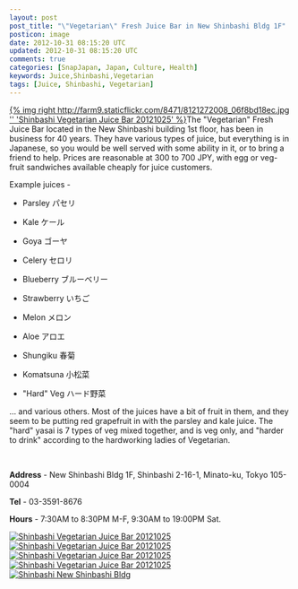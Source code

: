```yaml
---           
layout: post
post_title: "\"Vegetarian\" Fresh Juice Bar in New Shinbashi Bldg 1F"
posticon: image
date: 2012-10-31 08:15:20 UTC
updated: 2012-10-31 08:15:20 UTC
comments: true
categories: [SnapJapan, Japan, Culture, Health]
keywords: Juice,Shinbashi,Vegetarian
tags: [Juice, Shinbashi, Vegetarian]
---
```

 


[{% img right http://farm9.staticflickr.com/8471/8121272008_06f8bd18ec.jpg '' 'Shinbashi Vegetarian Juice Bar 20121025' %}](http://www.flickr.com/photos/81796435@N00/8121272008 "View 'Shinbashi Vegetarian Juice Bar 20121025' on Flickr.com")The "Vegetarian" Fresh Juice Bar located in the New Shinbashi building 1st floor, has been in business for 40 years. They have various types of juice, but everything is in Japanese, so you would be well served with some ability in it, or to bring a friend to help. Prices are reasonable at 300 to 700 JPY, with egg or veg-fruit sandwiches available cheaply for juice customers.




Example juices - 


- Parsley パセリ

- Kale ケール

- Goya ゴーヤ

- Celery セロリ

- Blueberry ブルーベリー

- Strawberry いちご

- Melon メロン

- Aloe アロエ

- Shungiku 春菊

- Komatsuna 小松菜

- "Hard" Veg ハード野菜



… and various others. Most of the juices have a bit of fruit in them, and they seem to be putting red grapefruit in with the parsley and kale juice. The "hard" yasai is 7 types of veg mixed together, and is veg only, and "harder to drink" according to the hardworking ladies of Vegetarian. 




 




**Address** - New Shinbashi Bldg 1F, Shinbashi 2-16-1, Minato-ku, Tokyo 105-0004




**Tel** - 03-3591-8676




**Hours** - 7:30AM to 8:30PM M-F, 9:30AM to 19:00PM Sat.




[![Shinbashi Vegetarian Juice Bar 20121025](http://farm9.staticflickr.com/8471/8121272008_06f8bd18ec_s.jpg)](http://www.flickr.com/photos/81796435@N00/8121272008 "View 'Shinbashi Vegetarian Juice Bar 20121025' on Flickr.com")[![Shinbashi Vegetarian Juice Bar 20121025](http://farm9.staticflickr.com/8324/8121256019_f1312b0cf4_s.jpg)](http://www.flickr.com/photos/81796435@N00/8121256019 "View 'Shinbashi Vegetarian Juice Bar 20121025' on Flickr.com")[![Shinbashi Vegetarian Juice Bar 20121025](http://farm9.staticflickr.com/8193/8121254507_9f72a00006_s.jpg)](http://www.flickr.com/photos/81796435@N00/8121254507 "View 'Shinbashi Vegetarian Juice Bar 20121025' on Flickr.com")[![Shinbashi Vegetarian Juice Bar 20121025](http://farm9.staticflickr.com/8192/8121271024_e17a9b7c7a_s.jpg)](http://www.flickr.com/photos/81796435@N00/8121271024 "View 'Shinbashi Vegetarian Juice Bar 20121025' on Flickr.com")[![Shinbashi New Shinbashi Bldg ](http://farm9.staticflickr.com/8475/8121238847_2d971a78e7_s.jpg)](http://www.flickr.com/photos/81796435@N00/8121238847 "View 'Shinbashi New Shinbashi Bldg ")


